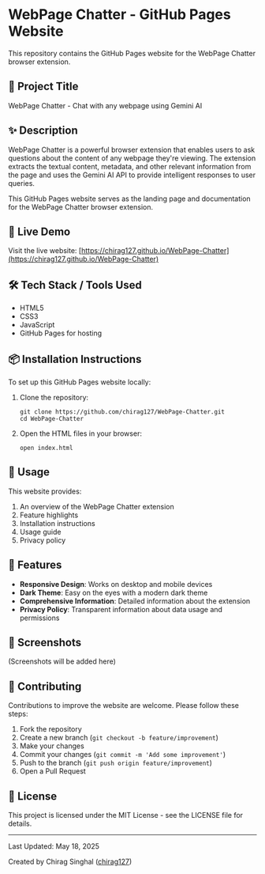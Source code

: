 # WebPage Chatter - GitHub Pages Website

This repository contains the GitHub Pages website for the WebPage Chatter browser extension.

## 📘 Project Title

WebPage Chatter - Chat with any webpage using Gemini AI

## ✨ Description

WebPage Chatter is a powerful browser extension that enables users to ask questions about the content of any webpage they're viewing. The extension extracts the textual content, metadata, and other relevant information from the page and uses the Gemini AI API to provide intelligent responses to user queries.

This GitHub Pages website serves as the landing page and documentation for the WebPage Chatter browser extension.

## 🚀 Live Demo

Visit the live website: [https://chirag127.github.io/WebPage-Chatter](https://chirag127.github.io/WebPage-Chatter)

## 🛠️ Tech Stack / Tools Used

- HTML5
- CSS3
- JavaScript
- GitHub Pages for hosting

## 📦 Installation Instructions

To set up this GitHub Pages website locally:

1. Clone the repository:
   ```
   git clone https://github.com/chirag127/WebPage-Chatter.git
   cd WebPage-Chatter
   ```

2. Open the HTML files in your browser:
   ```
   open index.html
   ```

## 🔧 Usage

This website provides:

1. An overview of the WebPage Chatter extension
2. Feature highlights
3. Installation instructions
4. Usage guide
5. Privacy policy

## 🧪 Features

- **Responsive Design**: Works on desktop and mobile devices
- **Dark Theme**: Easy on the eyes with a modern dark theme
- **Comprehensive Information**: Detailed information about the extension
- **Privacy Policy**: Transparent information about data usage and permissions

## 📸 Screenshots

(Screenshots will be added here)

## 🙌 Contributing

Contributions to improve the website are welcome. Please follow these steps:

1. Fork the repository
2. Create a new branch (`git checkout -b feature/improvement`)
3. Make your changes
4. Commit your changes (`git commit -m 'Add some improvement'`)
5. Push to the branch (`git push origin feature/improvement`)
6. Open a Pull Request

## 🪪 License

This project is licensed under the MIT License - see the LICENSE file for details.

---

Last Updated: May 18, 2025

Created by Chirag Singhal ([chirag127](https://github.com/chirag127))
